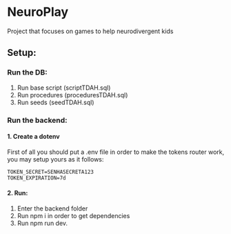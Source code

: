 # NeuroPlay
Project that focuses on games to help neurodivergent kids 

## Setup:

### Run the DB:
1. Run base script (scriptTDAH.sql)
2. Run procedures (proceduresTDAH.sql)
3. Run seeds (seedTDAH.sql)
### Run the backend:
#### 1. Create a dotenv
First of all you should put a .env file in order to make the tokens router work, you may setup yours as it follows:
```
TOKEN_SECRET=SENHASECRETA123 
TOKEN_EXPIRATION=7d
```
#### 2. Run:
1. Enter the backend folder
2. Run npm i in order to get dependencies
3. Run npm run dev.
